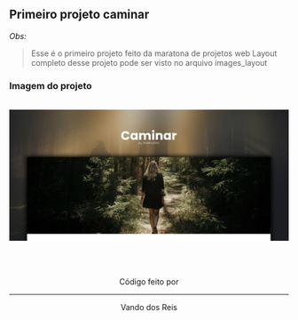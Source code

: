 ## Primeiro projeto caminar

*Obs:*
> Esse é o primeiro projeto feito da maratona de projetos web
> Layout completo desse projeto pode ser visto no arquivo images_layout

### Imagem do projeto

<br>

<div align="center">
  <img src="./images_layout/image3.png">
</div>

<br><br>

<div align="center">
Código feito por
<hr>
Vando dos Reis
</div>


